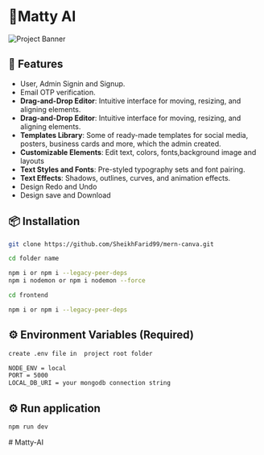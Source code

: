 # 🚀Matty AI
![Project Banner](/canva.png)

## 🔧 Features
- User, Admin Signin and Signup.
- Email OTP verification.
- **Drag-and-Drop Editor**: Intuitive interface for moving, resizing, and aligning elements.
- **Drag-and-Drop Editor**: Intuitive interface for moving, resizing, and aligning elements.
- **Templates Library**: Some of ready-made templates for social media, posters, business cards and more, which the admin created.
- **Customizable Elements**: Edit text, colors, fonts,background image and layouts
- **Text Styles and Fonts**: Pre-styled typography sets and font pairing.
- **Text Effects**: Shadows, outlines, curves, and animation effects.
- Design Redo and Undo
- Design save and Download

## 📦 Installation

```bash
git clone https://github.com/SheikhFarid99/mern-canva.git

cd folder name

npm i or npm i --legacy-peer-deps
npm i nodemon or npm i nodemon --force

cd frontend

npm i or npm i --legacy-peer-deps
```
## ⚙️ Environment Variables (Required)
```bash
create .env file in  project root folder

NODE_ENV = local
PORT = 5000
LOCAL_DB_URI = your mongodb connection string
```
## ⚙️ Run application
```bash
npm run dev
```




#   M a t t y - A I 
 
 
